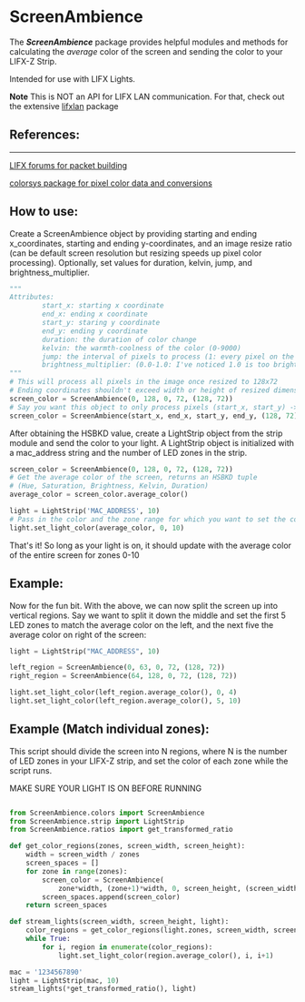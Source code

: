 # ScreenAmbience
The ***ScreenAmbience*** package provides helpful modules and methods for calculating the _average_ color of the screen and sending the color to your LIFX-Z Strip.

Intended for use with LIFX Lights.

**Note** This is NOT an API for LIFX LAN communication. For that, check out the extensive [lifxlan](https://github.com/mclarkk/lifxlan) package



## References:
---
[LIFX forums for packet building](https://community.lifx.com/t/building-a-lifx-packet/59/3)

[colorsys package for pixel color data and conversions](https://docs.python.org/2/library/colorsys.html)

## How to use:

Create a ScreenAmbience object by providing starting and ending x_coordinates, starting and ending y-coordinates, and an image resize ratio (can be default screen resolution but resizing speeds up pixel color processing). Optionally, set values for duration, kelvin, jump, and brightness_multiplier.

```python
"""
Attributes:
        start_x: starting x coordinate
        end_x: ending x coordinate
        start_y: staring y coordinate
        end_y: ending y coordinate
        duration: the duration of color change
        kelvin: the warmth-coolness of the color (0-9000)
        jump: the interval of pixels to process (1: every pixel on the screen is processed)
        brightness_multiplier: (0.0-1.0: I've noticed 1.0 is too bright at times, 0.5 seems to give a nice balance)
"""
# This will process all pixels in the image once resized to 128x72
# Ending coordinates shouldn't exceed width or height of resized dimensions
screen_color = ScreenAmbience(0, 128, 0, 72, (128, 72))
# Say you want this object to only process pixels (start_x, start_y) -> (end_x, end_y)
screen_color = ScreenAmbience(start_x, end_x, start_y, end_y, (128, 72))
```

After obtaining the HSBKD value, create a LightStrip object from the strip module and send the color to your light. A LightStrip object is initialized with a mac_address string and the number of LED zones in the strip.

```python
screen_color = ScreenAmbience(0, 128, 0, 72, (128, 72))
# Get the average color of the screen, returns an HSBKD tuple
# (Hue, Saturation, Brightness, Kelvin, Duration)
average_color = screen_color.average_color()

light = LightStrip('MAC_ADDRESS', 10)
# Pass in the color and the zone range for which you want to set the color.
light.set_light_color(average_color, 0, 10)
```

That's it! So long as your light is on, it should update with the average color of the entire screen for zones 0-10

## Example:

Now for the fun bit. With the above, we can now split the screen up into vertical regions. Say we want to split it down the middle and set the first 5 LED zones to match the average color on the left, and the next five the average color on right of the screen:

```python
light = LightStrip("MAC_ADDRESS", 10)

left_region = ScreenAmbience(0, 63, 0, 72, (128, 72))
right_region = ScreenAmbience(64, 128, 0, 72, (128, 72))

light.set_light_color(left_region.average_color(), 0, 4)
light.set_light_color(left_region.average_color(), 5, 10)
```

## Example (Match individual zones):

This script should divide the screen into N regions, where N is the number of LED zones in your LIFX-Z strip, and set the color of each zone while the script runs.

MAKE SURE YOUR LIGHT IS ON BEFORE RUNNING

```python

from ScreenAmbience.colors import ScreenAmbience
from ScreenAmbience.strip import LightStrip
from ScreenAmbience.ratios import get_transformed_ratio

def get_color_regions(zones, screen_width, screen_height):
    width = screen_width / zones
    screen_spaces = []
    for zone in range(zones):
        screen_color = ScreenAmbience(
            zone*width, (zone+1)*width, 0, screen_height, (screen_width, screen_height))
        screen_spaces.append(screen_color)
    return screen_spaces

def stream_lights(screen_width, screen_height, light):
    color_regions = get_color_regions(light.zones, screen_width, screen_height)
    while True:
        for i, region in enumerate(color_regions):
            light.set_light_color(region.average_color(), i, i+1)

mac = '1234567890'
light = LightStrip(mac, 10)
stream_lights(*get_transformed_ratio(), light)
```